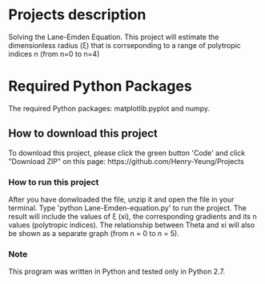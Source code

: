 # Projects description
Solving the Lane-Emden Equation. This project will estimate the dimensionless radius (ξ) that is corrseponding to a range of polytropic indices n (from n=0 to n=4)

<h1>Required Python Packages</h1>	
The required Python packages: matplotlib.pyplot and numpy.

<h2>How to download this project</h2>	
To download this project, please click the green button 'Code' and click "Download ZIP" on this page: https://github.com/Henry-Yeung/Projects

<h3>How to run this project</h3>	
After you have donwloaded the file, unzip it and open the file in your terminal. Type 'python Lane-Emden-equation.py' to run the project. The result will include the values of ξ (xi), the corresponding gradients and its n values (polytropic indices). The relationship between Theta and xi will also be shown as a separate graph (from n = 0 to n = 5).

<h3>Note</h3>	
This program was written in Python and tested only in Python 2.7.
